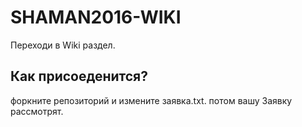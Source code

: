 # SHAMAN2016-WIKI
Переходи в Wiki раздел.
## Как присоеденится?
форкните репозиторий и измените заявка.txt. потом вашу Заявку рассмотрят.
